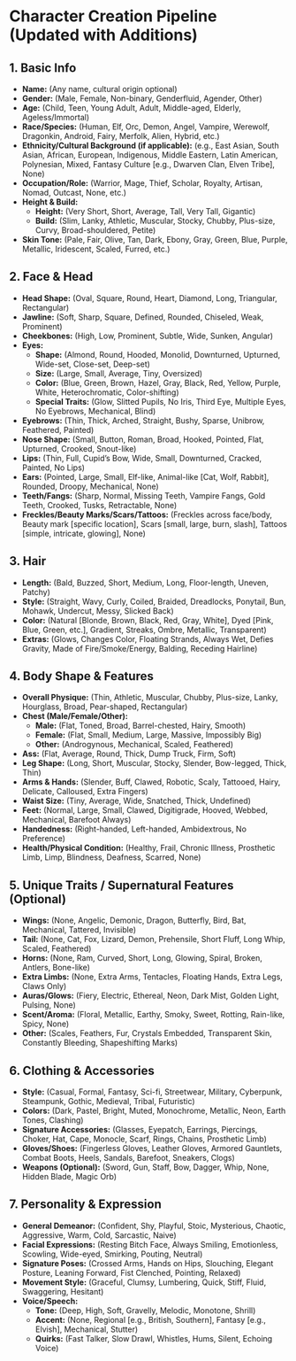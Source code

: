 # Character Creation Pipeline (Updated with Additions)

## 1. Basic Info
- **Name:** (Any name, cultural origin optional)  
- **Gender:** (Male, Female, Non-binary, Genderfluid, Agender, Other)  
- **Age:** (Child, Teen, Young Adult, Adult, Middle-aged, Elderly, Ageless/Immortal)  
- **Race/Species:** (Human, Elf, Orc, Demon, Angel, Vampire, Werewolf, Dragonkin, Android, Fairy, Merfolk, Alien, Hybrid, etc.)  
- **Ethnicity/Cultural Background (if applicable):** (e.g., East Asian, South Asian, African, European, Indigenous, Middle Eastern, Latin American, Polynesian, Mixed, Fantasy Culture [e.g., Dwarven Clan, Elven Tribe], None)  
- **Occupation/Role:** (Warrior, Mage, Thief, Scholar, Royalty, Artisan, Nomad, Outcast, None, etc.)  
- **Height & Build:**  
  - **Height:** (Very Short, Short, Average, Tall, Very Tall, Gigantic)  
  - **Build:** (Slim, Lanky, Athletic, Muscular, Stocky, Chubby, Plus-size, Curvy, Broad-shouldered, Petite)  
- **Skin Tone:** (Pale, Fair, Olive, Tan, Dark, Ebony, Gray, Green, Blue, Purple, Metallic, Iridescent, Scaled, Furred, etc.)  

## 2. Face & Head
- **Head Shape:** (Oval, Square, Round, Heart, Diamond, Long, Triangular, Rectangular)  
- **Jawline:** (Soft, Sharp, Square, Defined, Rounded, Chiseled, Weak, Prominent)  
- **Cheekbones:** (High, Low, Prominent, Subtle, Wide, Sunken, Angular)  
- **Eyes:**  
  - **Shape:** (Almond, Round, Hooded, Monolid, Downturned, Upturned, Wide-set, Close-set, Deep-set)  
  - **Size:** (Large, Small, Average, Tiny, Oversized)  
  - **Color:** (Blue, Green, Brown, Hazel, Gray, Black, Red, Yellow, Purple, White, Heterochromatic, Color-shifting)  
  - **Special Traits:** (Glow, Slitted Pupils, No Iris, Third Eye, Multiple Eyes, No Eyebrows, Mechanical, Blind)  
- **Eyebrows:** (Thin, Thick, Arched, Straight, Bushy, Sparse, Unibrow, Feathered, Painted)  
- **Nose Shape:** (Small, Button, Roman, Broad, Hooked, Pointed, Flat, Upturned, Crooked, Snout-like)  
- **Lips:** (Thin, Full, Cupid’s Bow, Wide, Small, Downturned, Cracked, Painted, No Lips)  
- **Ears:** (Pointed, Large, Small, Elf-like, Animal-like [Cat, Wolf, Rabbit], Rounded, Droopy, Mechanical, None)  
- **Teeth/Fangs:** (Sharp, Normal, Missing Teeth, Vampire Fangs, Gold Teeth, Crooked, Tusks, Retractable, None)  
- **Freckles/Beauty Marks/Scars/Tattoos:** (Freckles across face/body, Beauty mark [specific location], Scars [small, large, burn, slash], Tattoos [simple, intricate, glowing], None)  

## 3. Hair
- **Length:** (Bald, Buzzed, Short, Medium, Long, Floor-length, Uneven, Patchy)  
- **Style:** (Straight, Wavy, Curly, Coiled, Braided, Dreadlocks, Ponytail, Bun, Mohawk, Undercut, Messy, Slicked Back)  
- **Color:** (Natural [Blonde, Brown, Black, Red, Gray, White], Dyed [Pink, Blue, Green, etc.], Gradient, Streaks, Ombre, Metallic, Transparent)  
- **Extras:** (Glows, Changes Color, Floating Strands, Always Wet, Defies Gravity, Made of Fire/Smoke/Energy, Balding, Receding Hairline)  

## 4. Body Shape & Features
- **Overall Physique:** (Thin, Athletic, Muscular, Chubby, Plus-size, Lanky, Hourglass, Broad, Pear-shaped, Rectangular)  
- **Chest (Male/Female/Other):**  
  - **Male:** (Flat, Toned, Broad, Barrel-chested, Hairy, Smooth)  
  - **Female:** (Flat, Small, Medium, Large, Massive, Impossibly Big)  
  - **Other:** (Androgynous, Mechanical, Scaled, Feathered)  
- **Ass:** (Flat, Average, Round, Thick, Dump Truck, Firm, Soft)  
- **Leg Shape:** (Long, Short, Muscular, Stocky, Slender, Bow-legged, Thick, Thin)  
- **Arms & Hands:** (Slender, Buff, Clawed, Robotic, Scaly, Tattooed, Hairy, Delicate, Calloused, Extra Fingers)  
- **Waist Size:** (Tiny, Average, Wide, Snatched, Thick, Undefined)  
- **Feet:** (Normal, Large, Small, Clawed, Digitigrade, Hooved, Webbed, Mechanical, Barefoot Always)  
- **Handedness:** (Right-handed, Left-handed, Ambidextrous, No Preference)  
- **Health/Physical Condition:** (Healthy, Frail, Chronic Illness, Prosthetic Limb, Limp, Blindness, Deafness, Scarred, None)  

## 5. Unique Traits / Supernatural Features (Optional)
- **Wings:** (None, Angelic, Demonic, Dragon, Butterfly, Bird, Bat, Mechanical, Tattered, Invisible)  
- **Tail:** (None, Cat, Fox, Lizard, Demon, Prehensile, Short Fluff, Long Whip, Scaled, Feathered)  
- **Horns:** (None, Ram, Curved, Short, Long, Glowing, Spiral, Broken, Antlers, Bone-like)  
- **Extra Limbs:** (None, Extra Arms, Tentacles, Floating Hands, Extra Legs, Claws Only)  
- **Auras/Glows:** (Fiery, Electric, Ethereal, Neon, Dark Mist, Golden Light, Pulsing, None)  
- **Scent/Aroma:** (Floral, Metallic, Earthy, Smoky, Sweet, Rotting, Rain-like, Spicy, None)  
- **Other:** (Scales, Feathers, Fur, Crystals Embedded, Transparent Skin, Constantly Bleeding, Shapeshifting Marks)  

## 6. Clothing & Accessories
- **Style:** (Casual, Formal, Fantasy, Sci-fi, Streetwear, Military, Cyberpunk, Steampunk, Gothic, Medieval, Tribal, Futuristic)  
- **Colors:** (Dark, Pastel, Bright, Muted, Monochrome, Metallic, Neon, Earth Tones, Clashing)  
- **Signature Accessories:** (Glasses, Eyepatch, Earrings, Piercings, Choker, Hat, Cape, Monocle, Scarf, Rings, Chains, Prosthetic Limb)  
- **Gloves/Shoes:** (Fingerless Gloves, Leather Gloves, Armored Gauntlets, Combat Boots, Heels, Sandals, Barefoot, Sneakers, Clogs)  
- **Weapons (Optional):** (Sword, Gun, Staff, Bow, Dagger, Whip, None, Hidden Blade, Magic Orb)  

## 7. Personality & Expression
- **General Demeanor:** (Confident, Shy, Playful, Stoic, Mysterious, Chaotic, Aggressive, Warm, Cold, Sarcastic, Naive)  
- **Facial Expressions:** (Resting Bitch Face, Always Smiling, Emotionless, Scowling, Wide-eyed, Smirking, Pouting, Neutral)  
- **Signature Poses:** (Crossed Arms, Hands on Hips, Slouching, Elegant Posture, Leaning Forward, Fist Clenched, Pointing, Relaxed)  
- **Movement Style:** (Graceful, Clumsy, Lumbering, Quick, Stiff, Fluid, Swaggering, Hesitant)  
- **Voice/Speech:**  
  - **Tone:** (Deep, High, Soft, Gravelly, Melodic, Monotone, Shrill)  
  - **Accent:** (None, Regional [e.g., British, Southern], Fantasy [e.g., Elvish], Mechanical, Stutter)  
  - **Quirks:** (Fast Talker, Slow Drawl, Whistles, Hums, Silent, Echoing Voice)  
